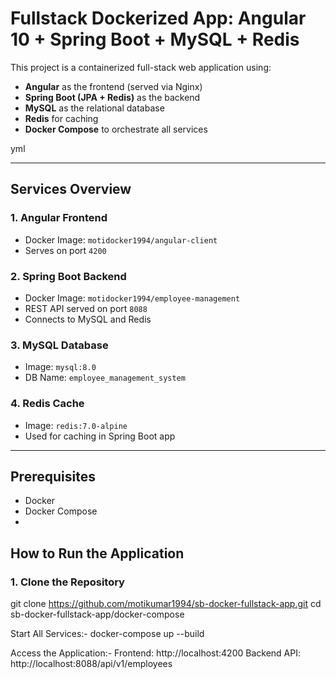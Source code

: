 # Fullstack Dockerized App: Angular 10 + Spring Boot + MySQL + Redis

This project is a containerized full-stack web application using:

- **Angular** as the frontend (served via Nginx)
- **Spring Boot (JPA + Redis)** as the backend
- **MySQL** as the relational database
- **Redis** for caching
- **Docker Compose** to orchestrate all services

yml

---
## Services Overview

### 1. **Angular Frontend**
- Docker Image: `motidocker1994/angular-client`
- Serves on port `4200`

### 2. **Spring Boot Backend**
- Docker Image: `motidocker1994/employee-management`
- REST API served on port `8088`
- Connects to MySQL and Redis

### 3. **MySQL Database**
- Image: `mysql:8.0`
- DB Name: `employee_management_system`

### 4. **Redis Cache**
- Image: `redis:7.0-alpine`
- Used for caching in Spring Boot app

---

## Prerequisites

- Docker
- Docker Compose
- 
## How to Run the Application

### 1. Clone the Repository
git clone https://github.com/motikumar1994/sb-docker-fullstack-app.git
cd sb-docker-fullstack-app/docker-compose

Start All Services:-
docker-compose up --build

Access the Application:-
Frontend: http://localhost:4200
Backend API: http://localhost:8088/api/v1/employees

